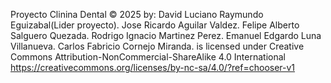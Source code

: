 Proyecto Clinina Dental © 2025 by: 
David Luciano Raymundo Eguizabal(Lider proyecto). 
Jose Ricardo Aguilar Valdez. 
Felipe Alberto Salguero Quezada. 
Rodrigo Ignacio Martinez Perez. 
Emanuel Edgardo Luna Villanueva. 
Carlos Fabricio Cornejo Miranda. is licensed under Creative Commons Attribution-NonCommercial-ShareAlike 4.0 International 
https://creativecommons.org/licenses/by-nc-sa/4.0/?ref=chooser-v1
